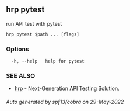 ## hrp pytest

run API test with pytest

```
hrp pytest $path ... [flags]
```

### Options

```
  -h, --help   help for pytest
```

### SEE ALSO

* [hrp](hrp.md)	 - Next-Generation API Testing Solution.

###### Auto generated by spf13/cobra on 29-May-2022
